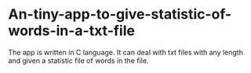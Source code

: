 # An-tiny-app-to-give-statistic-of-words-in-a-txt-file
The app is written in C language. It can deal with txt files with any length and given a statistic file of words in the file.
